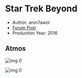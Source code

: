 # Star Trek Beyond

* Author: aron7awol
* [Forum Post](https://www.avsforum.com/threads/bass-eq-for-filtered-movies.2995212/post-56865468)
* Production Year: 2016

## Atmos

![img 0](https://i.imgur.com/RsA8Y7j.jpg)

![img 0](https://i.imgur.com/KoiBtp9.jpg)

